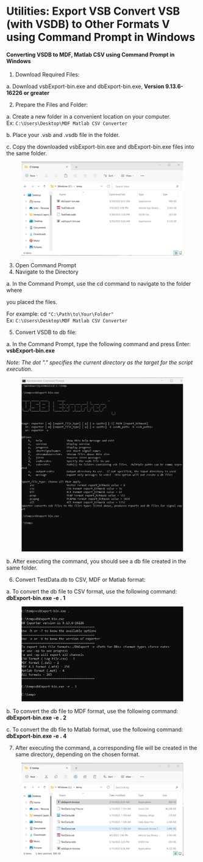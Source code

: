# Utilities: Export VSB Convert  VSB (with VSDB) to Other Formats V using Command Prompt in Windows

#### Converting VSDB to MDF, Matlab CSV using Command Prompt in Windows

1. Download Required Files:&#x20;

&#x20;            a. Download vsbExport-bin.exe and dbExport-bin.exe, **Version 9.13.6-16226 or greater**

2. Prepare the Files and Folder:&#x20;

&#x20;           a. Create a new folder in a convenient location on your computer.\
&#x20;               Ex: `C:\Users\Desktop\MDF Matlab CSV Converter`

&#x20;           b. Place your .vsb and .vsdb file in the folder.&#x20;

&#x20;           c. Copy the downloaded vsbExport-bin.exe and dbExport-bin.exe files into the same folder.

<figure><img src="../../../.gitbook/assets/image1 (1).png" alt=""><figcaption></figcaption></figure>

3. Open Command Prompt
4. Navigate to the Directory           &#x20;

&#x20;           a. In the Command Prompt, use the cd command to navigate to the folder where&#x20;

&#x20;               you placed the files.&#x20;

&#x20;               For example: cd `"C:\Path\to\Your\Folder"`\
&#x20;               Ex: `C:\Users\Desktop\MDF Matlab CSV Converter`

5. Convert VSDB to db file:&#x20;

&#x20;           a. In the Command Prompt, type the following command and press Enter: **vsbExport-bin.exe**&#x20;

_Note: The dot "." specifies the current directory as the target for the script execution._

<figure><img src="../../../.gitbook/assets/image2.png" alt=""><figcaption></figcaption></figure>

&#x20;     b. After executing the command, you should see a db file created in the same folder.

6. Convert TestData.db to CSV, MDF or Matlab format:

&#x20;      a. To convert the db file to CSV format, use the following command: **dbExport-bin.exe -e . 1**

<figure><img src="../../../.gitbook/assets/image4.png" alt=""><figcaption></figcaption></figure>

&#x20;    b. To convert the db file to MDF format, use the following command: **dbExport-bin.exe -e . 2**

&#x20;     c.    To convert the db file to Matlab format, use the following command: **dbExport-bin.exe -e . 4**

7. After executing the command, a corresponding file will be created in the same directory, depending on the chosen format.

<figure><img src="../../../.gitbook/assets/image3.png" alt=""><figcaption></figcaption></figure>
